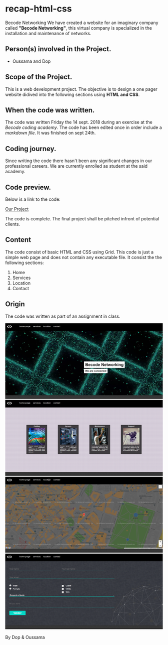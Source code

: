 # recap-html-css
Becode Networking
We have created a website for an imaginary company called **"Becode Networking"**, this virtual company is specialized in the installation and maintenance of networks.

## Person(s) involved in the Project.

- Oussama and Dop 

## Scope of the Project.

This is a web development project. The objective is to design a one pager website didived into the following sections using **HTML and CSS**.

## When the code was written.

The code was written Friday the 14 sept. 2018 during an exercise at the _Becode coding academy_. The code has been edited once in order include a *markdown file*.
It was finished on sept 24th. 
 
## Coding journey.

Since writing the code there hasn't been any significant changes in our professional careers. We are currently enrolled as student at the said academy.


## Code preview.

 Below is a link to the code:

[Our Project](https://oussrh.github.io/recap-html-css/)

The code is complete. The final project shall be pitched infront of potential clients. 

## Content

The code consist of basic HTML and CSS using Grid. This code is just a simple web page and does not contain any executable file. It consist the the following sections:
1. Home
2. Services
3. Location
4. Contact 

## Origin

The code was written as part of an assignment in class.

![picture](img/newlines.png)
![picture](img/servicesPS.png)
![picture](img/locationPS.png)
![picture](img/contactPS.png)

By Dop & Oussama

